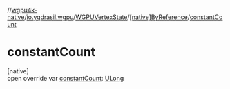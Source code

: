 //[wgpu4k-native](../../../../index.md)/[io.ygdrasil.wgpu](../../index.md)/[WGPUVertexState](../index.md)/[[native]ByReference](index.md)/[constantCount](constant-count.md)

# constantCount

[native]\
open override var [constantCount](constant-count.md): [ULong](https://kotlinlang.org/api/core/kotlin-stdlib/kotlin/-u-long/index.html)